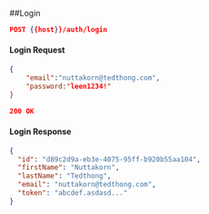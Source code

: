 ##Login

```json
POST {{host}}/auth/login
```

#### Login Request

```json
{
    "email":"nuttakorn@tedthong.com",
    "password:"leen1234!"
}

```

```json
200 OK
```

#### Login Response

```json
{
  "id": "d89c2d9a-eb3e-4075-95ff-b920b55aa104",
  "firstName": "Nuttakorn",
  "lastName": "Tedthong",
  "email": "nuttakorn@tedthong.com",
  "token": "abcdef.asdasd..."
}
```
